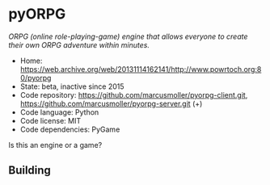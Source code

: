 # pyORPG

_ORPG (online role-playing-game) engine that allows everyone to create their own ORPG adventure within minutes._

- Home: https://web.archive.org/web/20131114162141/http://www.powrtoch.org:80/pyorpg
- State: beta, inactive since 2015
- Code repository: https://github.com/marcusmoller/pyorpg-client.git, https://github.com/marcusmoller/pyorpg-server.git (+)
- Code language: Python
- Code license: MIT
- Code dependencies: PyGame

Is this an engine or a game?

## Building

